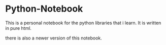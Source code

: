 # Python-Notebook

This is a personal notebook for the python libraries that i learn.
It is written in pure html.

there is also a newer  version of this notebook.
